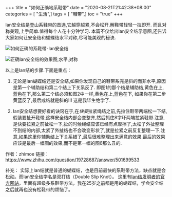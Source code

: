+++
title = "如何正确地系鞋带"
date = "2020-08-21T21:42:38+08:00"
categories = [ "生活",]
tags = [ "鞋带",]
toc = "true"
+++


Ian安全结是登山系鞋带的首选,它越穿越紧,不会松开.解鞋带轻轻一拉即开. 而且对称美观,上手简单.值得每个人花十分钟学习.
本篇不仅给出Ian安全结示意图,还告诉大家如何让安全结和蝴蝶结水平对称,尽可能美观的秘诀. 

<!--more-->

![如何正确的系鞋带-Ian安全结](https://jsd.cdn.zzko.cn/gh/zhimoe/zhimoe.pic@main/pic/ian-secure-knot.1eocvnlk4jc0.webp)

![正确Ian安全结的效果图,水平,对称](https://jsd.cdn.zzko.cn/gh/zhimoe/zhimoe.pic@main/pic/ian-secure-knot-demo.72rn5p9d7gg0.webp)

以上是Ian结的步骤.下面是重点：

1. 无论是Ian蝴蝶结还是安全结,如果你发现自己的鞋带系完是斜的而非水平,原因是第一个辅助结和第二个结上下关系反了. 即图1的那个结是辅助结,黄色在上,蓝色在下,那么第二个结必须和图2中一样,黄色在上,蓝色在下, 如果你在第二步黄蓝反了,最后成结就是斜的!!! 这是我毕生绝学了. 


2. Ian安全结想要好看的诀窍在于,在*快要*拉紧绳结之前,先拉住鞋带两端松一下结,假装要扯开鞋带,这样安全结内部会变整齐,然后抓住8字环两端拉紧鞋带.注意,是快要拉紧之前扯松一下,扯的时候绳结应该已经有点摩擦了,太松了外扯整理不到结的内部,太紧了外扯结也不会改变形状了,就是拉紧之前反复整理一下,注意,如果这里你辅助结上下关系错了,最后很难整理出来满意的效果.最后的效果应该是最后一幅图的效果,而不是第一幅的图6那么丑的.

作者：zhimoe
链接：https://www.zhihu.com/question/19728687/answer/501699533

补充：
实际上Ian结就是普通的蝴蝶结，也是目前最快的系鞋带方法，缺点就是会松动。而Ian安全结学名是双打结（Double Slip Knot）。
这里有[Ian结发明者的官方网站](https://www.fieggen.com/shoelace/secureknot.htm)，里面有超级多系鞋带方法，我在25岁之前都是用的蝴蝶结，学会安全结之后就再也没有松鞋带的烦恼了。
